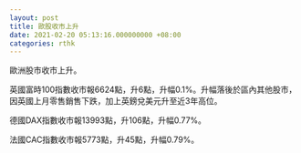 ```yaml
---
layout: post
title: 歐股收市上升
date: 2021-02-20 05:13:16.000000000 +08:00
categories: rthk
---
```


歐洲股市收市上升。

英國富時100指數收市報6624點，升6點，升幅0.1%。升幅落後於區內其他股市，因英國上月零售銷售下跌，加上英鎊兌美元升至近3年高位。

德國DAX指數收市報13993點，升106點，升幅0.77%。

法國CAC指數收市報5773點，升45點，升幅0.79%。
